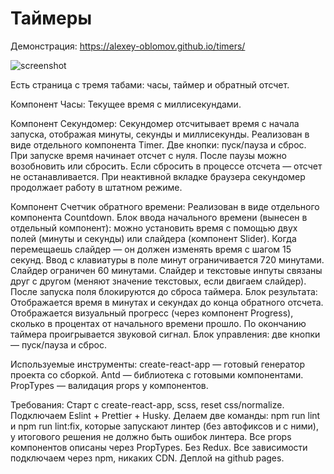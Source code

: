 <h1>Таймеры</h1>

Демонстрация: https://alexey-oblomov.github.io/timers/

![screenshot](https://github.com/alexey-oblomov/timers/screenshot.png)

Есть страница с тремя табами: часы, таймер и обратный отсчет.

Компонент Часы: Текущее время с миллисекундами.

Компонент Секундомер: Секундомер отсчитывает время с начала запуска, отображая минуты, секунды и миллисекунды. Реализован в виде отдельного компонента Timer. Две кнопки: пуск/пауза и сброс. При запуске время начинает отсчет с нуля. После паузы можно возобновить или сбросить. Если сбросить в процессе отсчета — отсчет не останавливается. При неактивной вкладке браузера секундомер продолжает работу в штатном режиме.

Компонент Счетчик обратного времени: Реализован в виде отдельного компонента Countdown. Блок ввода начального времени (вынесен в отдельный компонент): можно установить время с помощью двух полей (минуты и секунды) или слайдера (компонент Slider).
Когда перемещаешь слайдер — он должен изменять время с шагом 15 секунд. Ввод с клавиатуры в поле минут ограничивается 720 минутами. Слайдер ограничен 60 минутами. Слайдер и текстовые инпуты связаны друг с другом (меняют значение текстовых, если двигаем слайдер).
После запуска поля блокируются до сброса таймера.
Блок результата: Отображается время в минутах и секундах до конца обратного отсчета.
Отображается визуальный прогресс (через компонент Progress), сколько в процентах от начального времени прошло.
По окончанию таймера проигрывается звуковой сигнал.
Блок управления: две кнопки — пуск/пауза и сброс.

Используемые инструменты: create-react-app — готовый генератор проекта со сборкой.
Antd — библиотека с готовыми компонентами.
PropTypes — валидация props у компонентов.

Требования: Старт с create-react-app, scss, reset css/normalize.
Подключаем Eslint + Prettier + Husky.
Делаем две команды: npm run lint и npm run lint:fix, которые запускают линтер (без автофиксов и с ними), у итогового решения не должно быть ошибок линтера. Все props компонентов описаны через PropTypes. Без Redux. Все зависимости подключаем через npm, никаких CDN.
Деплой на github pages.
